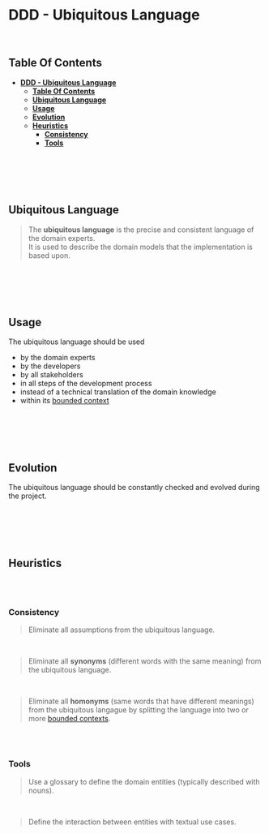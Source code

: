 # **DDD - Ubiquitous Language**
<br>

## **Table Of Contents**

- [**DDD - Ubiquitous Language**](#ddd---ubiquitous-language)
  - [**Table Of Contents**](#table-of-contents)
  - [**Ubiquitous Language**](#ubiquitous-language)
  - [**Usage**](#usage)
  - [**Evolution**](#evolution)
  - [**Heuristics**](#heuristics)
    - [**Consistency**](#consistency)
    - [**Tools**](#tools)

<br>
<br>
<br>
<br>

## **Ubiquitous Language**

> The **ubiquitous language** is the precise and consistent language of the domain experts.  
> It is used to describe the domain models that the implementation is based upon.

<br>
<br>
<br>
<br>

## **Usage**

The ubiquitous language should be used
- by the domain experts
- by the developers
- by all stakeholders 
- in all steps of the development process
- instead of a technical translation of the domain knowledge
- within its [bounded context](#bounded-context)

<br>
<br>
<br>
<br>

## **Evolution**

The ubiquitous language should be constantly checked and evolved during the project.

<br>
<br>
<br>
<br>

## **Heuristics**
<br>
<br>

### **Consistency**

> Eliminate all assumptions from the ubiquitous language.

<br>

> Eliminate all **synonyms** (different words with the same meaning) from the ubiquitous language.

<br>

> Eliminate all **homonyms** (same words that have different meanings) from the ubiquitous langague by splitting the language into two or more [bounded contexts](#bounded-context).

<br>
<br>

### **Tools**

> Use a glossary to define the domain entities (typically described with nouns).

<br>

> Define the interaction between entities with textual use cases.